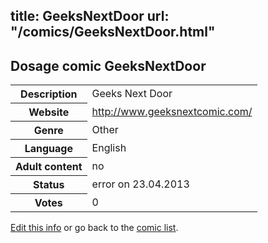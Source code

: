title: GeeksNextDoor
url: "/comics/GeeksNextDoor.html"
---
Dosage comic GeeksNextDoor
-----------------------------------------

<table class="comicinfo">
<tr>
<th>Description</th><td>Geeks Next Door</td>
</tr>
<tr>
<th>Website</th><td><a href="http://www.geeksnextcomic.com/">http://www.geeksnextcomic.com/</a></td>
</tr>
<tr>
<th>Genre</th><td>Other</td>
</tr>
<tr>
<th>Language</th><td>English</td>
</tr>
<tr>
<th>Adult content</th><td>no</td>
</tr>
<tr>
<th>Status</th><td>error on 23.04.2013</td>
</tr>
<tr>
<th>Votes</th><td>0</div></td>
</tr>
</table>

[Edit this info](/comics/GeeksNextDoor_edit.html) or go back to the [comic list](../comic-index.html).
